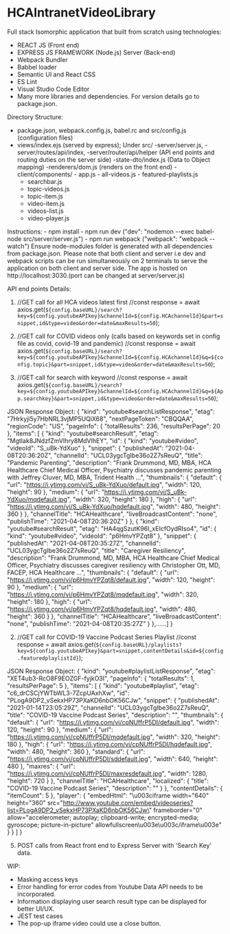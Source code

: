 # HCAIntranetVideoLibrary

Full stack Isomorphic application that built from scratch using technologies:
- REACT JS (Front end)
- EXPRESS JS FRAMEWORK (Node.js) Server (Back-end)
- Webpack Bundler
- Babbel loader
- Semantic UI and React CSS
- ES Lint
- Visual Studio Code Editor
- Many more libraries and dependencies. For version details go to package.json.

Directory Structure:
- package.json, webpack.config.js, babel.rc and src/config.js (configuration files)
- views/index.ejs (served by express);
Under src/
-server/server.js,
-server/routes/api/index,
-server/router/api/helper (API end points and routing duties on the server side)
-state-dto/index.js (Data to Object mapping)
-renderers/dom.js (renders on the front end)
-client/components/
     	- app.js
     	- all-videos.js
     	- featured-playlists.js
	- searchbar.js
	- topic-videos.js
	- topic-item.js
	- video-item.js
	- videos-list.js
	- video-player.js

Instructions:
     - npm install 
     - npm run dev 
       ("dev": "nodemon --exec babel-node src/server/server.js")
     - npm run webpack 
       ("webpack": "webpack --watch")
Ensure node-modules folder is generated with all dependencies from package.json. Please note that both client and server i.e dev and webpack scripts can be run simultaneously on 2 terminals to serve the application on both client and server side. The app is hosted on http://localhost:3030.(port can be changed at server/server.js)


API end points Details:
1. //GET call for all HCA videos latest first
  //const response = await axios.get(`${config.baseURL}/search?key=${config.youtubeAPIkey}&channelId=${config.HCAchannelId}&part=snippet,id&type=video&order=date&maxResults=50`);

2. //GET call for COVID videos only (calls based on keywords set in config file as covid, covid-19 and pandemic)
  //const response = await axios.get(`${config.baseURL}/search?key=${config.youtubeAPIkey}&channelId=${config.HCAchannelId}&q=${config.topic}&part=snippet,id&type=video&order=date&maxResults=50`);
  
3. //GET call for search with keyword
  //const response = await axios.get(`${config.baseURL}/search?key=${config.youtubeAPIkey}&channelId=${config.HCAchannelId}&q=${App.searchkey}&part=snippet,id&type=video&order=date&maxResults=50`);
  
JSON Response Object:
{
  "kind": "youtube#searchListResponse",
  "etag": "7Hrkyji5y7HbNRL3vjMP5UQiX68",
  "nextPageToken": "CBQQAA",
  "regionCode": "US",
  "pageInfo": {
    "totalResults": 236,
    "resultsPerPage": 20
  },
  "items": [
    {
      "kind": "youtube#searchResult",
      "etag": "MgtIak8JNdzfZmVIhry8MdVIhEY",
      "id": {
        "kind": "youtube#video",
        "videoId": "S_uBk-YdXuo"
      },
      "snippet": {
        "publishedAt": "2021-04-08T20:36:20Z",
        "channelId": "UCL03ygcTgIbe36o2Z7sReuQ",
        "title": "Pandemic Parenting",
        "description": "Frank Drummond, MD, MBA, HCA Healthcare Chief Medical Officer, Psychiatry discusses pandemic parenting with Jeffrey Cluver, MD, MBA, Trident Health ...",
        "thumbnails": {
          "default": {
            "url": "https://i.ytimg.com/vi/S_uBk-YdXuo/default.jpg",
            "width": 120,
            "height": 90
          },
          "medium": {
            "url": "https://i.ytimg.com/vi/S_uBk-YdXuo/mqdefault.jpg",
            "width": 320,
            "height": 180
          },
          "high": {
            "url": "https://i.ytimg.com/vi/S_uBk-YdXuo/hqdefault.jpg",
            "width": 480,
            "height": 360
          }
        },
        "channelTitle": "HCAHealthcare",
        "liveBroadcastContent": "none",
        "publishTime": "2021-04-08T20:36:20Z"
      }
    },
    {
      "kind": "youtube#searchResult",
      "etag": "HA4qgSzutK96I_xEIcfOydRIso4",
      "id": {
        "kind": "youtube#video",
        "videoId": "p6HmvYPZqt8"
      },
      "snippet": {
        "publishedAt": "2021-04-08T20:35:27Z",
        "channelId": "UCL03ygcTgIbe36o2Z7sReuQ",
        "title": "Caregiver Resiliency",
        "description": "Frank Drummond, MD, MBA, HCA Healthcare Chief Medical Officer, Psychiatry discusses caregiver resiliency with Christopher Ott, MD, FACEP, HCA Healthcare ...",
        "thumbnails": {
          "default": {
            "url": "https://i.ytimg.com/vi/p6HmvYPZqt8/default.jpg",
            "width": 120,
            "height": 90
          },
          "medium": {
            "url": "https://i.ytimg.com/vi/p6HmvYPZqt8/mqdefault.jpg",
            "width": 320,
            "height": 180
          },
          "high": {
            "url": "https://i.ytimg.com/vi/p6HmvYPZqt8/hqdefault.jpg",
            "width": 480,
            "height": 360
          }
        },
        "channelTitle": "HCAHealthcare",
        "liveBroadcastContent": "none",
        "publishTime": "2021-04-08T20:35:27Z"
      }
    },......]
}


2. //GET call for COVID-19 Vaccine Podcast Series Playlist
  //const response = await axios.get(`${config.baseURL}/playlists?key=${config.youtubeAPIkey}&part=snippet,contentDetails&id=${config.featuredplaylistId}`);
  
JSON Response Object:
{
  "kind": "youtube#playlistListResponse",
  "etag": "XET4ub3-RcO8F9EOZGF-fyjkO3I",
  "pageInfo": {
    "totalResults": 1,
    "resultsPerPage": 5
  },
  "items": [
    {
      "kind": "youtube#playlist",
      "etag": "c6_drCSCjYWTbWL3-7ZcpUAxhXw",
      "id": "PLogA9DP2_vSekxHP73PXaKD6nbOK56CJw",
      "snippet": {
        "publishedAt": "2021-01-14T23:05:29Z",
        "channelId": "UCL03ygcTgIbe36o2Z7sReuQ",
        "title": "COVID-19 Vaccine Podcast Series",
        "description": "",
        "thumbnails": {
          "default": {
            "url": "https://i.ytimg.com/vi/cpNUffrP5DI/default.jpg",
            "width": 120,
            "height": 90
          },
          "medium": {
            "url": "https://i.ytimg.com/vi/cpNUffrP5DI/mqdefault.jpg",
            "width": 320,
            "height": 180
          },
          "high": {
            "url": "https://i.ytimg.com/vi/cpNUffrP5DI/hqdefault.jpg",
            "width": 480,
            "height": 360
          },
          "standard": {
            "url": "https://i.ytimg.com/vi/cpNUffrP5DI/sddefault.jpg",
            "width": 640,
            "height": 480
          },
          "maxres": {
            "url": "https://i.ytimg.com/vi/cpNUffrP5DI/maxresdefault.jpg",
            "width": 1280,
            "height": 720
          }
        },
        "channelTitle": "HCAHealthcare",
        "localized": {
          "title": "COVID-19 Vaccine Podcast Series",
          "description": ""
        }
      },
      "contentDetails": {
        "itemCount": 5
      },
      "player": {
        "embedHtml": "\u003ciframe width=\"640\" height=\"360\" src=\"http://www.youtube.com/embed/videoseries?list=PLogA9DP2_vSekxHP73PXaKD6nbOK56CJw\" frameborder=\"0\" allow=\"accelerometer; autoplay; clipboard-write; encrypted-media; gyroscope; picture-in-picture\" allowfullscreen\u003e\u003c/iframe\u003e"
      }
    }
  ]
}

5. POST calls from React front end to Express Server with 'Search Key' data.

WIP:
- Masking access keys
- Error handling for error codes from Youtube Data API needs to be incorporated.
- Information displaying user search result type can be displayed for better UI/UX.
- JEST test cases
- The pop-up iframe video could use a close button.


